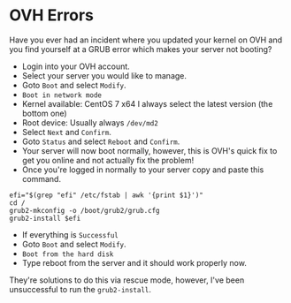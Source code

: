 # OVH Errors
Have you ever had an incident where you updated your kernel on OVH and you find yourself at a GRUB error which makes your server not booting?

- Login into your OVH account.
- Select your server you would like to manage.
- Goto `Boot` and select `Modify`.
- `Boot in network mode`
- Kernel available: CentOS 7 x64 I always select the latest version (the bottom one)
- Root device: Usually always `/dev/md2`
- Select `Next` and `Confirm`.
- Goto `Status` and select `Reboot` and `Confirm`.
- Your server will now boot normally, however, this is OVH's quick fix to get you online and not actually fix the problem!
- Once you're logged in normally to your server copy and paste this command.

```
efi="$(grep "efi" /etc/fstab | awk '{print $1}')"
cd /
grub2-mkconfig -o /boot/grub2/grub.cfg
grub2-install $efi
```

- If everything is `Successful`
- Goto `Boot` and select `Modify`.
- `Boot from the hard disk`
- Type reboot from the server and it should work properly now.

They're solutions to do this via rescue mode, however, I've been unsuccessful to run the `grub2-install`.
